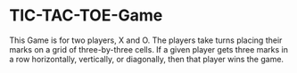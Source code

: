 # TIC-TAC-TOE-Game
This Game is for two players, X and O. The players take turns placing their marks on a grid of three-by-three cells. If a given player gets three marks in a row horizontally, vertically, or diagonally, then that player wins the game.
